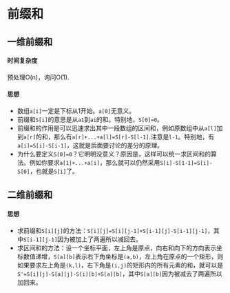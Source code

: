 # 前缀和

## 一维前缀和

#### 时间复杂度

预处理O(n)，询问O(1).

#### 思想

- 数组`a[i]`一定是下标从1开始。`a[0]`无意义。
- 前缀和`S[i]`的意思是从`a1`到`ai`的和。特别地，`S[0]=0`。
- 前缀和的作用是可以迅速求出其中一段数组的区间和，例如原数组中从`a[l]`加到`a[r]`的和，那么有`a[r]+...+a[l]=S[r]-S[l-1]`.注意是`l-1`。特别地，有`a[i]=S[i]-S[i-1]`，这就是后面要讨论的差分的原理。
- 为什么要定义`S[0]=0`？它明明没意义？原因是，这样可以统一求区间和的算法。例如你要求`a[1]+...+a[i]`，那么就可以仍然采用`S[i]-S[1-1]=S[i]-S[0]`，也就是`S[i]`了。

## 二维前缀和

#### 思想

- 求前缀和`S[i][j]`的方法：`S[i][j]=S[i][j-1]+S[i-1][j]-S[i-1][j-1]`，其中`S[i-1][j-1]`因为被加上了两遍所以减回去。
- 求区间和的方法：设一个坐标平面，左上角是原点，向右和向下的方向表示坐标数值递增，`S[a][b]`表示右下角坐标是`(a,b)`，左上角在原点的一个矩形，则如果要求左上角是`(k,l)`，右下角是`(i,j)`的矩形内的所有元素的和，就可以是`S'=S[i][j]-S[a][j]-S[i][b]+S[a][b]`，其中`S[a][b]`因为被减去了两遍所以加回来。
